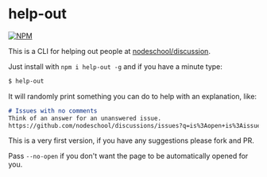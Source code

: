 # help-out
[![NPM](https://nodei.co/npm/help-out.png)](https://nodei.co/npm/help-out/)

This is a CLI for helping out people at [nodeschool/discussion](https://github.com/nodeschool/discussions).

Just install with `npm i help-out -g` and if you have a minute type:
```sh
$ help-out
```

It will randomly print something you can do to help with an explanation, like:
```md
# Issues with no comments
Think of an answer for an unanswered issue.
https://github.com/nodeschool/discussions/issues?q=is%3Aopen+is%3Aissue+comments%3A0+
```

This is a very first version, if you have any suggestions please fork and PR.

Pass `--no-open` if you don't want the page to be automatically opened for you.